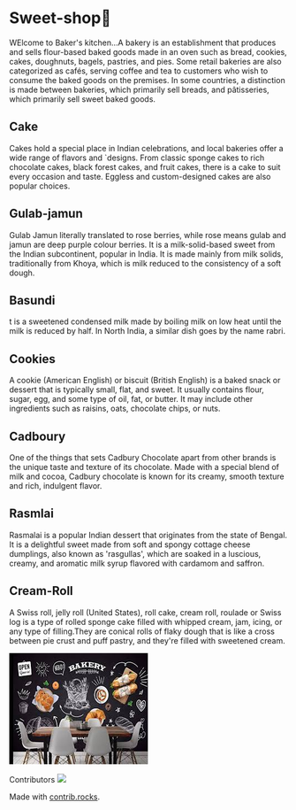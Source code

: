 # Sweet-shop🎂 
WElcome to Baker's kitchen...A bakery is an establishment that produces and sells flour-based baked goods made in an oven such as bread, cookies, cakes, doughnuts, bagels, pastries, and pies.
Some retail bakeries are also categorized as cafés, serving coffee and tea to customers who wish to consume the baked goods on the premises. In some countries, a distinction is made between bakeries, which primarily sell breads, and pâtisseries, which primarily sell sweet baked goods.

## Cake
Cakes hold a special place in Indian celebrations, and local bakeries offer a wide range of flavors and `designs. From classic sponge cakes to rich chocolate cakes, black forest cakes, and fruit cakes, there is a cake to suit every occasion and taste. Eggless and custom-designed cakes are also popular choices.

## Gulab-jamun
Gulab Jamun literally translated to rose berries, while rose means gulab and jamun are deep purple colour berries. It is a milk-solid-based sweet from the Indian subcontinent, popular in India. It is made mainly from milk solids, traditionally from Khoya, which is milk reduced to the consistency of a soft dough.

## Basundi
t is a sweetened condensed milk made by boiling milk on low heat until the milk is reduced by half. In North India, a similar dish goes by the name rabri.

## Cookies
A cookie (American English) or biscuit (British English) is a baked snack or dessert that is typically small, flat, and sweet. It usually contains flour, sugar, egg, and some type of oil, fat, or butter. It may include other ingredients such as raisins, oats, chocolate chips, or nuts.

## Cadboury
One of the things that sets Cadbury Chocolate apart from other brands is the unique taste and texture of its chocolate. Made with a special blend of milk and cocoa, Cadbury chocolate is known for its creamy, smooth texture and rich, indulgent flavor.

## Rasmlai
Rasmalai is a popular Indian dessert that originates from the state of Bengal. It is a delightful sweet made from soft and spongy cottage cheese dumplings, also known as 'rasgullas', which are soaked in a luscious, creamy, and aromatic milk syrup flavored with cardamom and saffron.

## Cream-Roll
A Swiss roll, jelly roll (United States), roll cake, cream roll, roulade or Swiss log is a type of rolled sponge cake filled with whipped cream, jam, icing, or any type of filling.They are conical rolls of flaky dough that is like a cross between pie crust and puff pastry, and they're filled with sweetened cream.

![baker-wallpaper](/img/baker-wallpaper.jpg)

Contributors
<a href="https://github.com/AyeshaPathan9421/sweet-shop/graphs/contributors">
  <img src="https://contrib.rocks/image?repo=AyeshaPathan9421/sweet-shop" />
</a>

Made with [contrib.rocks](https://contrib.rocks).